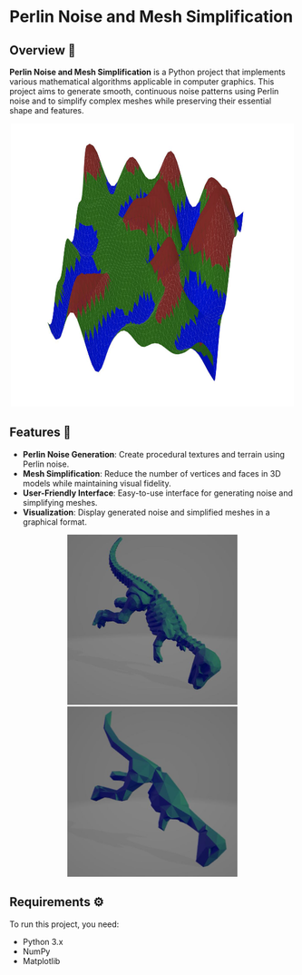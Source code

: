 # Perlin Noise and Mesh Simplification

## Overview 📖

**Perlin Noise and Mesh Simplification** is a Python project that implements various mathematical algorithms applicable in computer graphics. This project aims to generate smooth, continuous noise patterns using Perlin noise and to simplify complex meshes while preserving their essential shape and features.

<p align="center">
  <img src="pn.png" alt="Perlin Noise Screenshot" width="500" height="500" />
</p>

## Features 🌟

- **Perlin Noise Generation**: Create procedural textures and terrain using Perlin noise.
- **Mesh Simplification**: Reduce the number of vertices and faces in 3D models while maintaining visual fidelity.
- **User-Friendly Interface**: Easy-to-use interface for generating noise and simplifying meshes.
- **Visualization**: Display generated noise and simplified meshes in a graphical format.

<p align="center">
  <img src="m1.png" alt="Mesh 1 Screenshot" width="300" height="300" />
  <img src="m2.png" alt="Mesh 2 Screenshot" width="300" height="300" />
</p>

## Requirements ⚙️

To run this project, you need:

- Python 3.x
- NumPy
- Matplotlib
